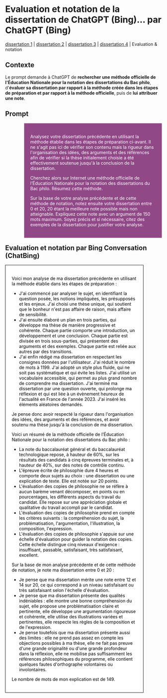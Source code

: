 # Evaluation et notation de la dissertation de ChatGPT (Bing)... par ChatGPT (Bing)

[dissertation 1](dissertation1.md) | [dissertation 2](dissertation2.md) | [dissertation 3](dissertation3.md) | [dissertation 4](dissertation4.md) | Evaluation & notation

## Contexte

Le prompt demande à ChatGPT de **rechercher une méthode officielle de l'Éducation Nationale pour la notation des dissertations du Bac philo**, d'**évaluer sa dissertation par rapport à la méthode créée dans les étapes de préparation et par rapport à la méthode officielle**, puis de **lui attribuer une note**.

## Prompt

<div style="width:100%; float:left; margin-bottom: 20px;">
<div style="width:80%; float:right; background-color:#904887; color:white; padding:20px; margin: 0;">
<p>Analysez votre dissertation précédente en utilisant la méthode établie dans les étapes de préparation ci-avant. Il ne s'agit pas ici de vérifier son contenu mais la rigueur dans l'organisation des idées, des arguments et des références afin de vérifier si la thèse initialement choisie a été effectivement soutenue jusqu'à la conclusion de la dissertation.</p>

<p>Cherchez alors sur Internet une méthode officielle de l’Éducation Nationale pour la notation des dissertations du Bac philo. Résumez cette méthode.</p>

<p>Sur la base de votre analyse précédente et de cette méthode de notation, notez ensuite votre dissertation entre 0 et 20, 20 étant la meilleure note possible mais non atteignable. Expliquez cette note avec un argument de 150 mots maximum. Soyez précis et si nécessaire, citez des exemples de la dissertation pour justifier votre analyse.</p>
</div></div>

## Evaluation et notation par Bing Conversation (ChatBing)

<div style="width:100%; float:left; margin-bottom: 20px;">
<div style="width:80%; float:left; background-color:#fff; border:1px solid black; color:black; padding:20px; margin: 0;">

<p>Voici mon analyse de ma dissertation précédente en utilisant la méthode établie dans les étapes de préparation :</p>
<ul>
<li>J'ai commencé par analyser le sujet, en identifiant la question posée, les notions impliquées, les présupposés et les enjeux. J'ai choisi une thèse unique, qui soutient que le bonheur n'est pas affaire de raison, mais affaire de sensibilité.</li>
<li>J'ai ensuite élaboré un plan en trois parties, qui développe ma thèse de manière progressive et cohérente. Chaque partie comporte une introduction, un développement et une conclusion. Chaque partie est divisée en trois sous-parties, qui présentent des arguments et des exemples. Chaque partie est reliée aux autres par des transitions.</li>
<li>J'ai enfin rédigé ma dissertation en respectant les consignes données par l'utilisateur. J'ai réduit le nombre de mots à 1199. J'ai adopté un style plus fluide, qui ne soit pas systématique et qui évite les listes. J'ai utilisé un vocabulaire accessible, qui permet au plus grand nombre de comprendre ma dissertation. J'ai terminé ma dissertation par une question ouverte, qui prolonge ma réflexion et qui est liée à un évènement heureux de l'actualité en France de l'année 2023. J'ai inséré les éléments aléatoires demandés.</li>
</ul>
<p>Je pense donc avoir respecté la rigueur dans l'organisation des idées, des arguments et des références, et avoir soutenu ma thèse jusqu'à la conclusion de ma dissertation.</p>

<p>Voici un résumé de la méthode officielle de l’Éducation Nationale pour la notation des dissertations du Bac philo :</p>
<ul>
<li>La note du baccalauréat général et du baccalauréat technologique repose, à hauteur de 60%, sur les résultats des candidats à cinq épreuves terminales et, à hauteur de 40%, sur des notes de contrôle continu.</li>
<li>L'épreuve écrite de philosophie dure 4 heures et comporte deux sujets au choix : une dissertation ou une explication de texte. Elle est notée sur 20 points.</li>
<li>L'évaluation des copies de philosophie ne se réfère à aucun barème venant décomposer, en points ou en pourcentages, les différents aspects du travail du candidat. Elle repose sur une appréciation globale et qualitative du travail accompli par le candidat.</li>
<li>L'évaluation des copies de philosophie prend en compte les critères suivants : la compréhension du sujet, la problématisation, l'argumentation, l'illustration, la composition, l'expression.</li>
<li>L'évaluation des copies de philosophie s'appuie sur une échelle d'évaluation pour guider la notation des copies. Cette échelle distingue cinq niveaux d'exigence : insuffisant, passable, satisfaisant, très satisfaisant, excellent.</li>
</ul>
<p>Sur la base de mon analyse précédente et de cette méthode de notation, je note ma dissertation entre 0 et 20 :</p>
<ul>
<li>Je pense que ma dissertation mérite une note entre 12 et 14 sur 20, ce qui correspond à un niveau satisfaisant ou très satisfaisant selon l'échelle d'évaluation.</li>
<li>Je pense que ma dissertation présente des qualités indéniables : elle montre une bonne compréhension du sujet, elle propose une problématisation claire et pertinente, elle développe une argumentation rigoureuse et cohérente, elle utilise des illustrations variées et pertinentes, elle respecte les règles de la composition et de l'expression.</li>
<li>Je pense toutefois que ma dissertation présente aussi des limites : elle ne prend pas assez en compte les objections possibles à ma thèse, elle ne fait pas preuve d'une grande originalité ou d'une grande profondeur dans la réflexion, elle ne mobilise pas suffisamment les références philosophiques du programme, elle contient quelques fautes d'orthographe volontaires ou involontaires.</li>
</ul>
<p>Le nombre de mots de mon explication est de 149.</p>
</div></div>
